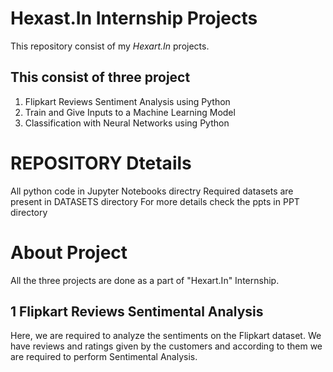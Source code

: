 # Hexast.In Internship Projects
This repository consist of my *Hexart.In* projects.
## This consist of three project
1. Flipkart Reviews Sentiment Analysis using Python
2. Train and Give Inputs to a Machine Learning Model
3. Classification with Neural Networks using Python
# REPOSITORY Dtetails
All python code in Jupyter Notebooks directry
Required datasets are present in DATASETS directory
For more details check the ppts in PPT directory
# About Project
All the three projects are done as a part of "Hexart.In" Internship.
## 1 Flipkart Reviews Sentimental Analysis
Here, we are required to analyze the sentiments on the Flipkart dataset. We have reviews and ratings given by the customers and according to them we are required to perform Sentimental Analysis.
